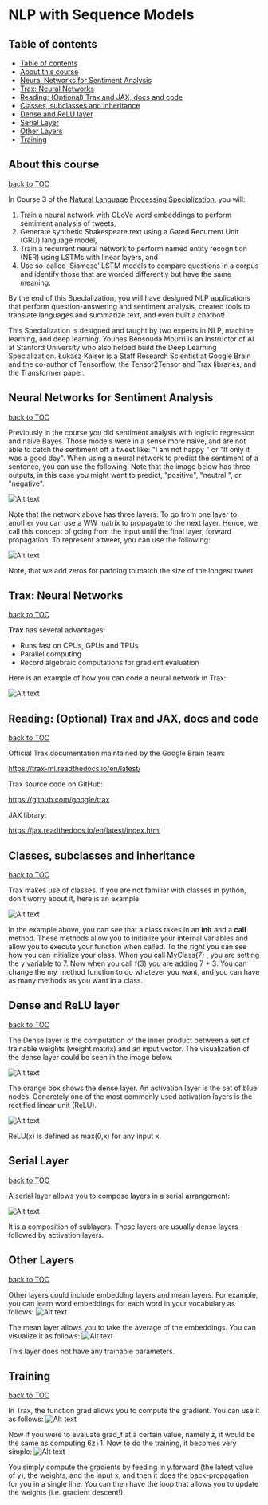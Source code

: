 # NLP with Sequence Models

## Table of contents

- [Table of contents](#table-of-contents)
- [About this course](#about-this-course)
- [Neural Networks for Sentiment Analysis](#neural-networks-for-sentiment-analysis)
- [Trax: Neural Networks](#trax-neural-networks)
- [Reading: (Optional) Trax and JAX, docs and code](#reading-optional-trax-and-jax-docs-and-code)
- [Classes, subclasses and inheritance](#classes-subclasses-and-inheritance)
- [Dense and ReLU layer](#dense-and-relu-layer)
- [Serial Layer](#serial-layer)
- [Other Layers](#other-layers)
- [Training](#training)

## About this course

[back to TOC](#table-of-contents)

In Course 3 of the [Natural Language Processing Specialization](https://www.coursera.org/specializations/natural-language-processing), you will:

1. Train a neural network with GLoVe word embeddings to perform sentiment analysis of tweets,
2. Generate synthetic Shakespeare text using a Gated Recurrent Unit (GRU) language model,
3. Train a recurrent neural network to perform named entity recognition (NER) using LSTMs with linear layers, and
4. Use so-called ‘Siamese’ LSTM models to compare questions in a corpus and identify those that are worded differently but have the same meaning.

By the end of this Specialization, you will have designed NLP applications that perform question-answering and sentiment analysis, created tools to translate languages and summarize text, and even built a chatbot!

This Specialization is designed and taught by two experts in NLP, machine learning, and deep learning. Younes Bensouda Mourri is an Instructor of AI at Stanford University who also helped build the Deep Learning Specialization. Łukasz Kaiser is a Staff Research Scientist at Google Brain and the co-author of Tensorflow, the Tensor2Tensor and Trax libraries, and the Transformer paper.

## Neural Networks for Sentiment Analysis

[back to TOC](#table-of-contents)

Previously in the course you did sentiment analysis with logistic regression and naive Bayes. Those models were in a sense more naive, and are not able to catch the sentiment off a tweet like: "I am not happy " or "If only it was a good day". When using a neural network to predict the sentiment of a sentence, you can use the following. Note that the image below has three outputs, in this case you might want to predict, "positive", "neutral ", or "negative".

![Alt text](Images/C3W1N1_01.png)

Note that the network above has three layers. To go from one layer to another you can use a WW matrix to propagate to the next layer. Hence, we call this concept of going from the input until the final layer, forward propagation. To represent a tweet, you can use the following:

![Alt text](Images/C3W1N1_02.png)

Note, that we add zeros for padding to match the size of the longest tweet.

## Trax: Neural Networks

[back to TOC](#table-of-contents)

**Trax** has several advantages:

- Runs fast on CPUs, GPUs and TPUs
- Parallel computing
- Record algebraic computations for gradient evaluation

Here is an example of how you can code a neural network in Trax:

![Alt text](Images/C3W1N2_01.png)

## Reading: (Optional) Trax and JAX, docs and code

[back to TOC](#table-of-contents)

Official Trax documentation maintained by the Google Brain team:

<https://trax-ml.readthedocs.io/en/latest/>

Trax source code on GitHub:

<https://github.com/google/trax>

JAX library:

<https://jax.readthedocs.io/en/latest/index.html>

## Classes, subclasses and inheritance

[back to TOC](#table-of-contents)

Trax makes use of classes. If you are not familiar with classes in python, don't worry about it, here is an example.

![Alt text](Images/C3W1N3_01.png)

In the example above, you can see that a class  takes in an **init** and a **call** method. These methods allow you to initialize your internal variables and allow you to execute your function when called. To the right you can see how you can initialize your class. When you call MyClass(7) , you are setting the y variable to 7. Now when you call f(3) you are adding 7 + 3. You can change the my_method function to do whatever you want, and you can have as many methods as you want in a class.  

## Dense and ReLU layer

[back to TOC](#table-of-contents)

The Dense layer is the computation of the inner product between a set of trainable weights (weight matrix) and an input vector.  The visualization of the dense layer could be seen in the image below.

![Alt text](Images/C3W1N4_01.png)

The orange box shows the dense layer. An activation layer is the set of blue nodes. Concretely one of the most commonly used activation layers is the rectified linear unit (ReLU).

![Alt text](Images/C3W1N4_02.png)

ReLU(x) is defined as max(0,x) for any input x.

## Serial Layer

[back to TOC](#table-of-contents)

A serial layer allows you to compose layers in a serial arrangement:

![Alt text](Images/C3W1N5_01.png)

It is a composition of sublayers. These layers are usually dense layers followed by activation layers.

## Other Layers

[back to TOC](#table-of-contents)

Other layers could include embedding layers and mean layers. For example, you can learn word embeddings for each word in your vocabulary as follows:
![Alt text](Images/C3W1N6_01.png)

The mean layer allows you to take the average of the embeddings. You can visualize it as follows:
![Alt text](Images/C3W1N6_02.png)

This layer does not have any trainable parameters.

## Training

[back to TOC](#table-of-contents)

In Trax, the function grad allows you to compute the gradient. You can use it as follows:
![Alt text](Images/C3W1N7_01.png)

Now if you were to evaluate grad_f at a certain value, namely z, it would be the same as computing 6z+1.  Now to do the training, it becomes very simple:
![Alt text](Images/C3W1N7_02.png)

You simply compute the gradients by feeding in y.forward (the latest value of y), the weights, and the input x, and then it does the back-propagation for you in a single line. You can then have the loop that allows you to update the weights (i.e. gradient descent!).
